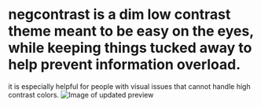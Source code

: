 # negcontrast is a dim low contrast theme meant to be easy on the eyes, while keeping things tucked away to help prevent information overload.
it is especially helpful for people with visual issues that cannot handle high contrast colors.
![Image of updated preview](https://cyb3ry4nd3r3.github.io/negcontrast/pcWhbkbnht.gif)
